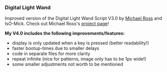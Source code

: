 ### Digital Light Wand
Improved version of the Digital Light Wand Script V3.0 by <a href="http://mrossphoto.com/digital-light-wand/">Michael Ross</a> and IsO-Mick.
Check out Michael Ross's <a href="http://mrossphoto.com/digital-light-wand/">project page</a>!

**My V4.0 includes the following improvements/features:**

* display is only updated when a key is pressed (better readability!)
* faster bootup-times due to smaller delays
* code in separate files for more clarity
* repeat infinite (nice for patterns, image only has to be 1px wide!)
* some smaller adjustments not worth to be mentioned